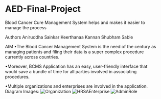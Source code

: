 # AED-Final-Project
Blood Cancer Cure Management System helps and makes it easier to manage the process


Authors
Aniruddha Sainkar Keerthanaa Kannan Shubham Sable

AIM
•The Blood Cancer Management System is the need of the century as managing patients and filing their data is a super complex procedure currently across countries.

•Moreover, BCMS Application has an easy, user-friendly interface that would save a bundle of time for all parties involved in associating procedures.

•Multiple organizations and enterprises are involved in the application.
Diagram Images:
![Organization](https://user-images.githubusercontent.com/114868163/206963647-0a7696ea-e63a-4f3c-9f89-249e3a7b8585.png)
![HRSAEnterprise](https://user-images.githubusercontent.com/114868163/206963814-11ee8218-40ec-46e3-b8e7-f1b6bb7c7d6f.png)
![AdminRole](https://user-images.githubusercontent.com/114868163/206963853-06eb02c5-c741-44d2-b631-5527bc5d621d.png)




